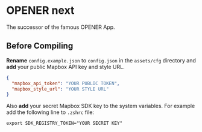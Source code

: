 # OPENER next

The successor of the famous OPENER App.


## Before Compiling

**Rename** `config.example.json` to `config.json` in the `assets/cfg` directory and **add** your public Mapbox API key and style URL.

```json
{
  "mapbox_api_token": "YOUR PUBLIC TOKEN",
  "mapbox_style_url": "YOUR STYLE URL"
}
```

Also **add** your secret Mapbox SDK key to the system variables. For example add the following line to `.zshrc` file:

```
export SDK_REGISTRY_TOKEN="YOUR SECRET KEY"
```
